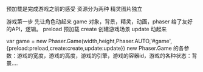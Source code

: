 预加载是完成游戏之前的感受
资源分为两种
精灵图片独立

游戏第一步 先让角色动起来
game 对象，背景，精灵，动画，phaser 给了友好的API，逻辑。
preload 预加载
create 创建游戏场景
update 动起来

var game = new Phaser.Game(width,height,Phaser.AUTO,'#game',{preload:preload,create:create,update:update})
new Phaser.Game 的各参数：游戏的宽度，游戏的高度，游戏的引擎，游戏的容器id，游戏的各种状态：背景....